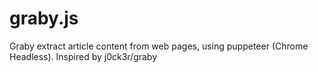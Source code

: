 # graby.js
Graby extract article content from web pages, using puppeteer (Chrome Headless). Inspired by j0ck3r/graby
